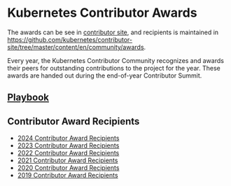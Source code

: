 # Kubernetes Contributor Awards

The awards can be see in [contributor site](https://www.kubernetes.dev/community/awards/), and recipients is maintained in https://github.com/kubernetes/contributor-site/tree/master/content/en/community/awards.

Every year, the Kubernetes Contributor Community recognizes and awards their peers for
outstanding contributions to the project for the year.
These awards are handed out during the end-of-year Contributor Summit.

## [Playbook][playbook]

## Contributor Award Recipients

- [2024 Contributor Award Recipients][2024-awards-recipients]
- [2023 Contributor Award Recipients][2023-awards-recipients]
- [2022 Contributor Award Recipients][2022-awards-recipients]
- [2021 Contributor Award Recipients][2021-awards-recipients]
- [2020 Contributor Award Recipients][2020-awards-recipients]
- [2019 Contributor Award Recipients][2019-awards-recipients]

[playbook]: ./README.md
[2024-awards-recipients]: https://www.kubernetes.dev/community/awards/2024/
[2023-awards-recipients]: https://www.kubernetes.dev/community/awards/2023/
[2022-awards-recipients]: https://www.kubernetes.dev/community/awards/2022/
[2021-awards-recipients]: https://www.kubernetes.dev/community/awards/2021/
[2020-awards-recipients]: https://www.kubernetes.dev/community/awards/2020/
[2019-awards-recipients]: https://www.kubernetes.dev/community/awards/2019/
